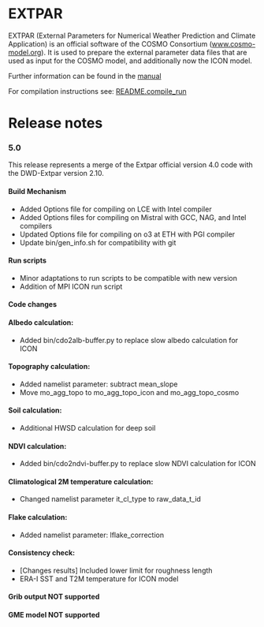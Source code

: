 # EXTPAR

EXTPAR (External Parameters for Numerical Weather Prediction and Climate Application) is an official software of the COSMO Consortium (www.cosmo-model.org).  It is used to prepare the external parameter data files that are used as input for the COSMO model, and additionally now the ICON model.    

Further information can be found in the [manual](doc/user_and_implementation_manual.pdf)

For compilation instructions see: [README.compile_run](doc/README.compile_run)

# Release notes

### 5.0
This release represents a merge of the Extpar official version 4.0 code with the DWD-Extpar version 2.10.  

#### Build Mechanism

* Added Options file for compiling on LCE with Intel compiler 
* Added Options files for compiling on Mistral with GCC, NAG, and Intel compilers
* Updated Options file for compiling on o3 at ETH with PGI compiler
* Update bin/gen_info.sh for compatibility with git

#### Run scripts

* Minor adaptations to run scripts to be compatible with new version
* Addition of MPI ICON run script

#### Code changes

#### Albedo calculation:
* Added bin/cdo2alb-buffer.py to replace slow albedo calculation for ICON

#### Topography calculation: 
* Added namelist parameter: subtract mean_slope
* Move mo_agg_topo to mo_agg_topo_icon and mo_agg_topo_cosmo

#### Soil calculation: 
* Additional HWSD calculation for deep soil

#### NDVI calculation:
* Added bin/cdo2ndvi-buffer.py to replace slow NDVI calculation for ICON

#### Climatological 2M temperature calculation:
* Changed namelist parameter it_cl_type to raw_data_t_id

#### Flake calculation:
* Added namelist parameter: lflake_correction

#### Consistency check: 
* [Changes results] Included lower limit for roughness length
* ERA-I SST and T2M temperature for ICON model

#### Grib output NOT supported

#### GME model NOT supported


